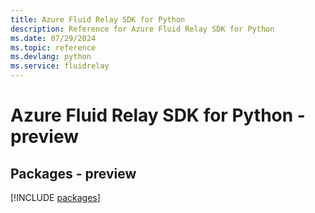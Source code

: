 ```yaml
---
title: Azure Fluid Relay SDK for Python
description: Reference for Azure Fluid Relay SDK for Python
ms.date: 07/29/2024
ms.topic: reference
ms.devlang: python
ms.service: fluidrelay
---
```

# Azure Fluid Relay SDK for Python - preview
## Packages - preview
[!INCLUDE [packages](fluid-relay-index.md)]
